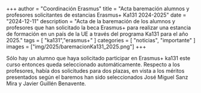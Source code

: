 +++
author = "Coordinación Erasmus"
title = "Acta baremación alumnos y profesores solicitantes de estancias Erasmus+ Ka131 2024-2025"
date = "2024-12-11"
description = "Acta de la baremación de los alumnos y profesores que han solicitado la beca Erasmus+ para realizar una estancia de formación en un país de la UE a través del programa Ka131 para el año 2025."
tags = [
    "ka131","erasmus+"
]
categories = [
    "noticias", "importante"
]
images  = ["img/2025/baremacionKa131_2025.png"]
+++

Sólo hay un alumno que haya solicitado participar en Erasmus+ ka131 este curso entonces queda seleccionado automáticamente. 
Respecto a los profesores, había dos solicitudes para dos plazas, en vista a los méritos presentados según el baremos han sido seleccionados José Miguel Sanz Mira y Javier Guillén Benavente.

